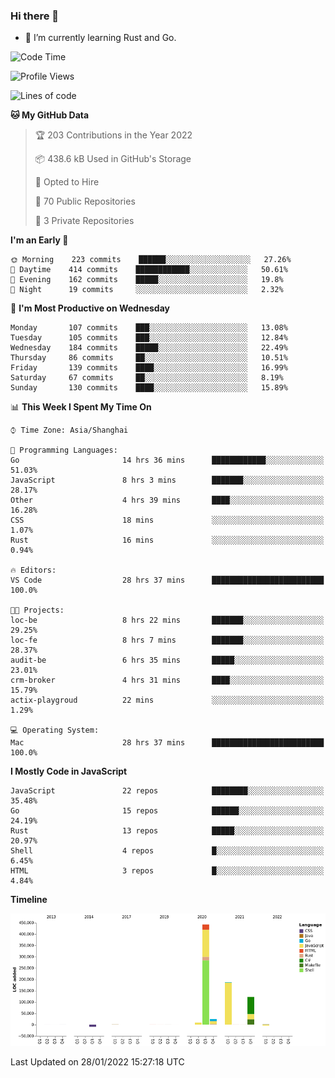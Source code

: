 ### Hi there 👋

- 🌱 I’m currently learning Rust and Go.

<!--START_SECTION:waka-->
![Code Time](http://img.shields.io/badge/Code%20Time-178%20hrs%202%20mins-blue)

![Profile Views](http://img.shields.io/badge/Profile%20Views-0-blue)

![Lines of code](https://img.shields.io/badge/From%20Hello%20World%20I%27ve%20Written-781%20Thousand%20lines%20of%20code-blue)

**🐱 My GitHub Data** 

> 🏆 203 Contributions in the Year 2022
 > 
> 📦 438.6 kB Used in GitHub's Storage 
 > 
> 💼 Opted to Hire
 > 
> 📜 70 Public Repositories 
 > 
> 🔑 3 Private Repositories  
 > 
**I'm an Early 🐤** 

```text
🌞 Morning    223 commits    ██████░░░░░░░░░░░░░░░░░░░   27.26% 
🌆 Daytime    414 commits    ████████████░░░░░░░░░░░░░   50.61% 
🌃 Evening    162 commits    █████░░░░░░░░░░░░░░░░░░░░   19.8% 
🌙 Night      19 commits     ░░░░░░░░░░░░░░░░░░░░░░░░░   2.32%

```
📅 **I'm Most Productive on Wednesday** 

```text
Monday       107 commits    ███░░░░░░░░░░░░░░░░░░░░░░   13.08% 
Tuesday      105 commits    ███░░░░░░░░░░░░░░░░░░░░░░   12.84% 
Wednesday    184 commits    █████░░░░░░░░░░░░░░░░░░░░   22.49% 
Thursday     86 commits     ██░░░░░░░░░░░░░░░░░░░░░░░   10.51% 
Friday       139 commits    ████░░░░░░░░░░░░░░░░░░░░░   16.99% 
Saturday     67 commits     ██░░░░░░░░░░░░░░░░░░░░░░░   8.19% 
Sunday       130 commits    ████░░░░░░░░░░░░░░░░░░░░░   15.89%

```


📊 **This Week I Spent My Time On** 

```text
⌚︎ Time Zone: Asia/Shanghai

💬 Programming Languages: 
Go                       14 hrs 36 mins      ████████████░░░░░░░░░░░░░   51.03% 
JavaScript               8 hrs 3 mins        ███████░░░░░░░░░░░░░░░░░░   28.17% 
Other                    4 hrs 39 mins       ████░░░░░░░░░░░░░░░░░░░░░   16.28% 
CSS                      18 mins             ░░░░░░░░░░░░░░░░░░░░░░░░░   1.07% 
Rust                     16 mins             ░░░░░░░░░░░░░░░░░░░░░░░░░   0.94%

🔥 Editors: 
VS Code                  28 hrs 37 mins      █████████████████████████   100.0%

🐱‍💻 Projects: 
loc-be                   8 hrs 22 mins       ███████░░░░░░░░░░░░░░░░░░   29.25% 
loc-fe                   8 hrs 7 mins        ███████░░░░░░░░░░░░░░░░░░   28.37% 
audit-be                 6 hrs 35 mins       █████░░░░░░░░░░░░░░░░░░░░   23.01% 
crm-broker               4 hrs 31 mins       ████░░░░░░░░░░░░░░░░░░░░░   15.79% 
actix-playgroud          22 mins             ░░░░░░░░░░░░░░░░░░░░░░░░░   1.29%

💻 Operating System: 
Mac                      28 hrs 37 mins      █████████████████████████   100.0%

```

**I Mostly Code in JavaScript** 

```text
JavaScript               22 repos            ████████░░░░░░░░░░░░░░░░░   35.48% 
Go                       15 repos            ██████░░░░░░░░░░░░░░░░░░░   24.19% 
Rust                     13 repos            █████░░░░░░░░░░░░░░░░░░░░   20.97% 
Shell                    4 repos             █░░░░░░░░░░░░░░░░░░░░░░░░   6.45% 
HTML                     3 repos             █░░░░░░░░░░░░░░░░░░░░░░░░   4.84%

```


**Timeline**

![Chart not found](https://raw.githubusercontent.com/elton/elton/main/charts/bar_graph.png) 


 Last Updated on 28/01/2022 15:27:18 UTC
<!--END_SECTION:waka-->

<!--
**elton/elton** is a ✨ _special_ ✨ repository because its `README.md` (this file) appears on your GitHub profile.

Here are some ideas to get you started:

- 🔭 I’m currently working on ...
- 🌱 I’m currently learning ...
- 👯 I’m looking to collaborate on ...
- 🤔 I’m looking for help with ...
- 💬 Ask me about ...
- 📫 How to reach me: ...
- 😄 Pronouns: ...
- ⚡ Fun fact: ...
-->
